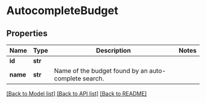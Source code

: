 # AutocompleteBudget


## Properties
Name | Type | Description | Notes
------------ | ------------- | ------------- | -------------
**id** | **str** |  | 
**name** | **str** | Name of the budget found by an auto-complete search. | 

[[Back to Model list]](../README.md#documentation-for-models) [[Back to API list]](../README.md#documentation-for-api-endpoints) [[Back to README]](../README.md)


